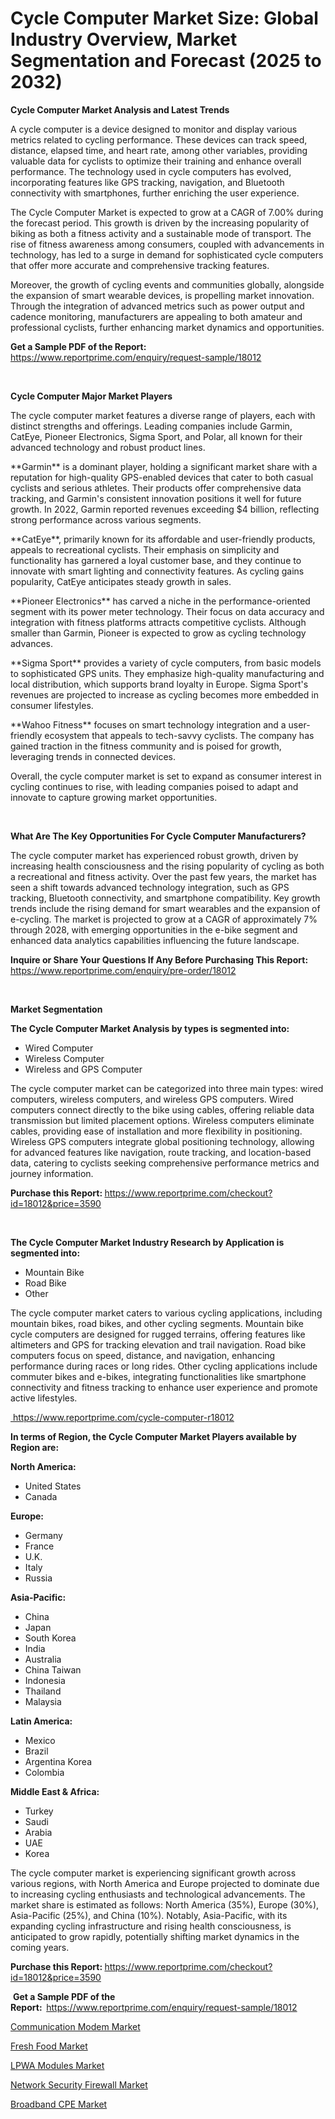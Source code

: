 <p><h1>Cycle Computer Market Size: Global Industry Overview, Market Segmentation and Forecast (2025 to 2032)</h1></p><p><strong>Cycle Computer Market Analysis and Latest Trends</strong></p>
<p><p>A cycle computer is a device designed to monitor and display various metrics related to cycling performance. These devices can track speed, distance, elapsed time, and heart rate, among other variables, providing valuable data for cyclists to optimize their training and enhance overall performance. The technology used in cycle computers has evolved, incorporating features like GPS tracking, navigation, and Bluetooth connectivity with smartphones, further enriching the user experience.</p><p>The Cycle Computer Market is expected to grow at a CAGR of 7.00% during the forecast period. This growth is driven by the increasing popularity of biking as both a fitness activity and a sustainable mode of transport. The rise of fitness awareness among consumers, coupled with advancements in technology, has led to a surge in demand for sophisticated cycle computers that offer more accurate and comprehensive tracking features.</p><p>Moreover, the growth of cycling events and communities globally, alongside the expansion of smart wearable devices, is propelling market innovation. Through the integration of advanced metrics such as power output and cadence monitoring, manufacturers are appealing to both amateur and professional cyclists, further enhancing market dynamics and opportunities.</p></p>
<p><strong>Get a Sample PDF of the Report:&nbsp;</strong> <a href="https://www.reportprime.com/enquiry/request-sample/18012?utm_campaign=2886&utm_medium=2&utm_source=Github&utm_content=ia&utm_term=18032025&utm_id=cycle-computer">https://www.reportprime.com/enquiry/request-sample/18012</a></p>
<p>&nbsp;</p>
<p><strong>Cycle Computer Major Market Players</strong></p>
<p><p>The cycle computer market features a diverse range of players, each with distinct strengths and offerings. Leading companies include Garmin, CatEye, Pioneer Electronics, Sigma Sport, and Polar, all known for their advanced technology and robust product lines.</p><p>**Garmin** is a dominant player, holding a significant market share with a reputation for high-quality GPS-enabled devices that cater to both casual cyclists and serious athletes. Their products offer comprehensive data tracking, and Garmin's consistent innovation positions it well for future growth. In 2022, Garmin reported revenues exceeding $4 billion, reflecting strong performance across various segments.</p><p>**CatEye**, primarily known for its affordable and user-friendly products, appeals to recreational cyclists. Their emphasis on simplicity and functionality has garnered a loyal customer base, and they continue to innovate with smart lighting and connectivity features. As cycling gains popularity, CatEye anticipates steady growth in sales.</p><p>**Pioneer Electronics** has carved a niche in the performance-oriented segment with its power meter technology. Their focus on data accuracy and integration with fitness platforms attracts competitive cyclists. Although smaller than Garmin, Pioneer is expected to grow as cycling technology advances.</p><p>**Sigma Sport** provides a variety of cycle computers, from basic models to sophisticated GPS units. They emphasize high-quality manufacturing and local distribution, which supports brand loyalty in Europe. Sigma Sport's revenues are projected to increase as cycling becomes more embedded in consumer lifestyles.</p><p>**Wahoo Fitness** focuses on smart technology integration and a user-friendly ecosystem that appeals to tech-savvy cyclists. The company has gained traction in the fitness community and is poised for growth, leveraging trends in connected devices.</p><p>Overall, the cycle computer market is set to expand as consumer interest in cycling continues to rise, with leading companies poised to adapt and innovate to capture growing market opportunities.</p></p>
<p>&nbsp;</p>
<p><strong>What Are The Key Opportunities For Cycle Computer Manufacturers?</strong></p>
<p><p>The cycle computer market has experienced robust growth, driven by increasing health consciousness and the rising popularity of cycling as both a recreational and fitness activity. Over the past few years, the market has seen a shift towards advanced technology integration, such as GPS tracking, Bluetooth connectivity, and smartphone compatibility. Key growth trends include the rising demand for smart wearables and the expansion of e-cycling. The market is projected to grow at a CAGR of approximately 7% through 2028, with emerging opportunities in the e-bike segment and enhanced data analytics capabilities influencing the future landscape.</p></p>
<p><strong>Inquire or Share Your Questions If Any Before Purchasing This Report:</strong> <a href="https://www.reportprime.com/enquiry/pre-order/18012?utm_campaign=2886&utm_medium=2&utm_source=Github&utm_content=ia&utm_term=18032025&utm_id=cycle-computer">https://www.reportprime.com/enquiry/pre-order/18012</a></p>
<p>&nbsp;</p>
<p><strong>Market Segmentation</strong></p>
<p><strong>The Cycle Computer Market Analysis by types is segmented into:</strong></p>
<p><ul><li>Wired Computer</li><li>Wireless Computer</li><li>Wireless and GPS Computer</li></ul></p>
<p><p>The cycle computer market can be categorized into three main types: wired computers, wireless computers, and wireless GPS computers. Wired computers connect directly to the bike using cables, offering reliable data transmission but limited placement options. Wireless computers eliminate cables, providing ease of installation and more flexibility in positioning. Wireless GPS computers integrate global positioning technology, allowing for advanced features like navigation, route tracking, and location-based data, catering to cyclists seeking comprehensive performance metrics and journey information.</p></p>
<p><strong>Purchase this Report:&nbsp;</strong><a href="https://www.reportprime.com/checkout?id=18012&price=3590&utm_campaign=2886&utm_medium=2&utm_source=Github&utm_content=ia&utm_term=18032025&utm_id=cycle-computer">https://www.reportprime.com/checkout?id=18012&price=3590</a></p>
<p>&nbsp;</p>
<p><strong>The Cycle Computer Market Industry Research by Application is segmented into:</strong></p>
<p><ul><li>Mountain Bike</li><li>Road Bike</li><li>Other</li></ul></p>
<p><p>The cycle computer market caters to various cycling applications, including mountain bikes, road bikes, and other cycling segments. Mountain bike cycle computers are designed for rugged terrains, offering features like altimeters and GPS for tracking elevation and trail navigation. Road bike computers focus on speed, distance, and navigation, enhancing performance during races or long rides. Other cycling applications include commuter bikes and e-bikes, integrating functionalities like smartphone connectivity and fitness tracking to enhance user experience and promote active lifestyles.</p></p>
<p><a href="https://www.reportprime.com/cycle-computer-r18012?utm_campaign=2886&utm_medium=2&utm_source=Github&utm_content=ia&utm_term=18032025&utm_id=cycle-computer">&nbsp;https://www.reportprime.com/cycle-computer-r18012</a></p>
<p><strong>In terms of Region, the Cycle Computer Market Players available by Region are:</strong></p>
<p>
    <p> <strong> North America: </strong>
        <ul>
            <li>United States</li>
            <li>Canada</li>
        </ul>
        </p> 
    <p> <strong> Europe: </strong>
        <ul>
            <li>Germany</li>
            <li>France</li>
            <li>U.K.</li>
            <li>Italy</li>
            <li>Russia</li>
        </ul>
        </p> 
    <p> <strong> Asia-Pacific: </strong>
        <ul>
            <li>China</li>
            <li>Japan</li>
            <li>South Korea</li>
            <li>India</li>
            <li>Australia</li>
            <li>China Taiwan</li>
            <li>Indonesia</li>
            <li>Thailand</li>
            <li>Malaysia</li>
        </ul>
        </p> 
    <p> <strong> Latin America: </strong>
        <ul>
            <li>Mexico</li>
            <li>Brazil</li>
            <li>Argentina Korea</li>
            <li>Colombia</li>
        </ul>
        </p> 
    <p> <strong> Middle East & Africa: </strong>
        <ul>
            <li>Turkey</li>
            <li>Saudi</li>
            <li>Arabia</li>
            <li>UAE</li>
            <li>Korea</li>
        </ul>
    </p>
    </p>
<p><p>The cycle computer market is experiencing significant growth across various regions, with North America and Europe projected to dominate due to increasing cycling enthusiasts and technological advancements. The market share is estimated as follows: North America (35%), Europe (30%), Asia-Pacific (25%), and China (10%). Notably, Asia-Pacific, with its expanding cycling infrastructure and rising health consciousness, is anticipated to grow rapidly, potentially shifting market dynamics in the coming years.</p></p>
<p><strong>Purchase this Report: </strong><a href="https://www.reportprime.com/checkout?id=18012&price=3590&utm_campaign=2886&utm_medium=2&utm_source=Github&utm_content=ia&utm_term=18032025&utm_id=cycle-computer">https://www.reportprime.com/checkout?id=18012&price=3590</a></p>
<p>&nbsp;<strong>Get a Sample PDF of the Report:&nbsp;&nbsp;</strong><a href="https://www.reportprime.com/enquiry/request-sample/18012?utm_campaign=2886&utm_medium=2&utm_source=Github&utm_content=ia&utm_term=18032025&utm_id=cycle-computer">https://www.reportprime.com/enquiry/request-sample/18012</a></p>
<p><strong></strong></p>
<p><p><a href="https://www.linkedin.com/pulse/communication-modem-markets-path-86-cagr-2025-2032-whats-cceve?utm_campaign=2886&utm_medium=2&utm_source=Github&utm_content=ia&utm_term=18032025&utm_id=cycle-computer">Communication Modem Market</a></p><p><a href="https://www.linkedin.com/pulse/in-depth-analysis-fresh-food-market-2025-2032-dynamics-key-trends-vzjac?utm_campaign=2886&utm_medium=2&utm_source=Github&utm_content=ia&utm_term=18032025&utm_id=cycle-computer">Fresh Food Market</a></p><p><a href="https://www.linkedin.com/pulse/strategic-analysis-lpwa-modules-market-2025-2032-growth-drivers-qmcqc?utm_campaign=2886&utm_medium=2&utm_source=Github&utm_content=ia&utm_term=18032025&utm_id=cycle-computer">LPWA Modules Market</a></p><p><a href="https://www.linkedin.com/pulse/network-security-firewall-market-analysis-future-growth-trends-hqb1c?utm_campaign=2886&utm_medium=2&utm_source=Github&utm_content=ia&utm_term=18032025&utm_id=cycle-computer">Network Security Firewall Market</a></p><p><a href="https://www.linkedin.com/pulse/industry-projections-global-broadband-cpe-market-size-experiencing-olg2c?utm_campaign=2886&utm_medium=2&utm_source=Github&utm_content=ia&utm_term=18032025&utm_id=cycle-computer">Broadband CPE Market</a></p></p>